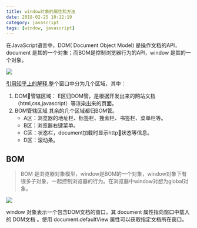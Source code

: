 ```yaml
---
title: window对象的属性和方法
date: 2018-02-25 10:12:19
category: javascript
tags: [window, javascript]
---
```


在JavaScript语言中，DOM( Document Object Model) 是操作文档的API，document 是其的一个对象；而BOM是控制浏览器行为的API，window 是其的一个对象。

![](https://pic4.zhimg.com/80/0c273417eb835e0700bbe2ea7ce4c4bb_hd.jpg)

[引用知乎上的解释](https://www.zhihu.com/question/33453164),整个窗口中分为几个区域，其中：

1. DOM管辖区域：
E区归DOM管，是根据开发出来的网站文档（html,css,javascript）等渲染出来的页面。
2. BOM管辖区域
其余的几个区域都归BOM管。
    - A区：浏览器的地址栏、标签栏、搜索栏、书签栏、菜单栏等。
    - B区：浏览器右键菜单。
    - C区：状态栏，document加载时显示http状态等信息。
    - D区：滚动条。
## BOM
>BOM 是浏览器对象模型，window是BOM的一个对象，window对象下有很多子对象，一起控制浏览器的行为。在浏览器中window对想为global对象。

![](https://pic3.zhimg.com/80/v2-818759383c05737f5c626d7cd634e8ee_hd.jpg)

window 对象表示一个包含DOM文档的窗口，其 document 属性指向窗口中载入的 DOM文档 。使用 document.defaultView 属性可以获取指定文档所在窗口。




